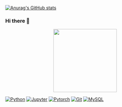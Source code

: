 [![Anurag's GitHub stats](https://github-readme-stats.vercel.app/api?username=cmougan&theme=dark&show_icons=true)](https://github.com/anuraghazra/github-readme-stats)

### Hi there 👋
<div align='center'>
  <img height=200 src='https://media.giphy.com/media/3ornk57KwDXf81rjWM/giphy.gif' />
</div>

[![Python](https://www.vectorlogo.zone/logos/python/python-icon.svg)](https://www.python.org)
[![Jupyter](https://www.vectorlogo.zone/logos/jupyter/jupyter-icon.svg)](https://jupyter.org/)
[![Pytorch](https://www.vectorlogo.zone/logos/pytorch/pytorch-icon.svg)](https://pytorch.org/)
[![Git](https://www.vectorlogo.zone/logos/git-scm/git-scm-icon.svg)](https://git-scm.com)
[![MySQL](https://www.vectorlogo.zone/logos/mysql/mysql-icon.svg)](https://www.mysql.com)





<!--
**cmougan/cmougan** is a ✨ _special_ ✨ repository because its `README.md` (this file) appears on your GitHub profile.

Here are some ideas to get you started:

- 🔭 I’m currently working on ...
- 🌱 I’m currently learning ...
- 👯 I’m looking to collaborate on ...
- 🤔 I’m looking for help with ...
- 💬 Ask me about ...
- 📫 How to reach me: ...
- 😄 Pronouns: ...
- ⚡ Fun fact: ...
-->
